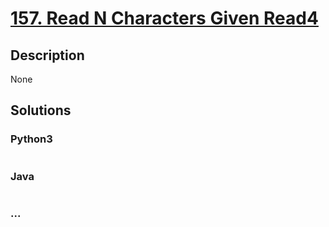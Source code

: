# [157. Read N Characters Given Read4](https://leetcode.com/problems/read-n-characters-given-read4)

## Description
None


## Solutions


### Python3

```python

```

### Java

```java

```

### ...
```

```
